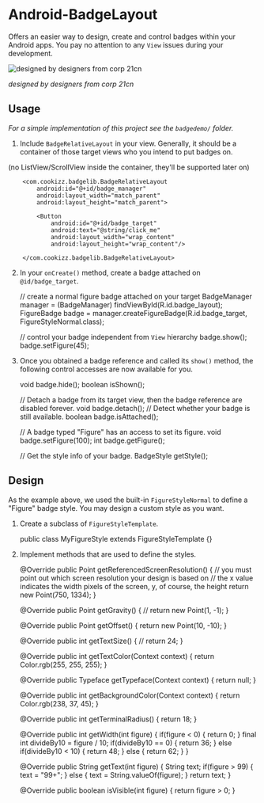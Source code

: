 # Android-BadgeLayout
Offers an easier way to design, create and control badges within your Android apps. You pay no attention to any `View` issues during your development.

![designed by designers from corp 21cn](https://github.com/Cookizz/Android-BadgeLayout/blob/master/badgedemo/src/main/res/raw/badgesample.png)

*designed by designers from corp 21cn*

## Usage
*For a simple implementation of this project see the `badgedemo/` folder.*

  1. Include `BadgeRelativeLayout` in your view. Generally, it should be a container of those target views who you intend to put badges on.
  
  (no ListView/ScrollView inside the container, they'll be supported later on)
  
        <com.cookizz.badgelib.BadgeRelativeLayout
            android:id="@+id/badge_manager"
            android:layout_width="match_parent"
            android:layout_height="match_parent">
            
            <Button
                android:id="@+id/badge_target"
                android:text="@string/click_me"
                android:layout_width="wrap_content"
                android:layout_height="wrap_content"/>

        </com.cookizz.badgelib.BadgeRelativeLayout>

  2. In your `onCreate()` method, create a badge attached on `@id/badge_target`.

        // create a normal figure badge attached on your target
        BadgeManager manager = (BadgeManager) findViewById(R.id.badge_layout);
        FigureBadge badge = manager.createFigureBadge(R.id.badge_target, FigureStyleNormal.class);
        
        // control your badge independent from `View` hierarchy
        badge.show();
        badge.setFigure(45);
    
  3. Once you obtained a badge reference and called its `show()` method, the following control accesses are now available for you.

        void badge.hide();
        boolean isShown();
        
        // Detach a badge from its target view, then the badge reference are disabled forever.
        void badge.detach();
        // Detect whether your badge is still available.
        boolean badge.isAttached();
        
        // A badge typed "Figure" has an access to set its figure.
        void badge.setFigure(100);
        int badge.getFigure();
        
        // Get the style info of your badge.
        BadgeStyle getStyle();

## Design
  
  As the example above, we used the built-in `FigureStyleNormal` to define a "Figure" badge style. You may design a custom style as you want.
  
  1. Create a subclass of `FigureStyleTemplate`.
  
        public class MyFigureStyle extends FigureStyleTemplate {}

  2. Implement methods that are used to define the styles.

        @Override
        public Point getReferencedScreenResolution() {
            // you must point out which screen resolution your design is based on
            // the x value indicates the width pixels of the screen, y, of course, the height
            return new Point(750, 1334);
        }
    
        @Override
        public Point getGravity() {
            // 
            return new Point(1, -1);
        }
    
        @Override
        public Point getOffset() {
            return new Point(10, -10);
        }
        
        @Override
        public int getTextSize() {
            //
            return 24;
        }
    
        @Override
        public int getTextColor(Context context) {
            return Color.rgb(255, 255, 255);
        }
    
        @Override
        public Typeface getTypeface(Context context) {
            return null;
        }
    
        @Override
        public int getBackgroundColor(Context context) {
            return Color.rgb(238, 37, 45);
        }
    
        @Override
        public int getTerminalRadius() {
            return 18;
        }
    
        @Override
        public int getWidth(int figure) {
            if(figure < 0) {
                return 0;
            }
            final int divideBy10 = figure / 10;
            if(divideBy10 == 0) {
                return 36;
            }
            else if(divideBy10 < 10) {
                return 48;
            }
            else {
                return 62;
            }
        }
    
        @Override
        public String getText(int figure) {
            String text;
            if(figure > 99) {
                text = "99+";
            }
            else {
                text = String.valueOf(figure);
            }
            return text;
        }
    
        @Override
        public boolean isVisible(int figure) {
            return figure > 0;
        }
    

